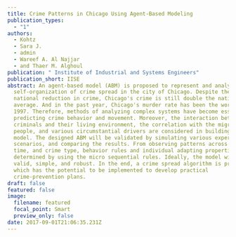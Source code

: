 ```yaml
---
title: Crime Patterns in Chicago Using Agent-Based Modeling
publication_types:
  - "1"
authors:
  - Kohtz
  - Sara J.
  - admin
  - Wareef A. Al Najjar
  - and Thaer M. Alghoul
publication: " Institute of Industrial and Systems Engineers"
publication_short: IISE
abstract: An agent-based model (ABM) is proposed to represent and analyze the
  self-organization of crime spread in the city of Chicago. Despite the overall
  national reduction in crime, Chicago's crime is still double the national
  average. And in the past year, Chicago's murder rate has been the worst since
  1997. Therefore, methods of analyzing complex systems have become essential in
  predicting crime behavior and movement. Moreover, the interaction between
  criminals and their living environment, the correlation with the migration of
  people, and various circumstantial drivers are considered in building the
  model. The designed ABM will be validated by simulating various experimental
  scenarios, and comparing the results. From observing patterns across location,
  time, and crime type, behavior rules and individual adapting properties are
  determined by using the micro sequential rules. Ideally, the model will be
  valid, simple, and robust. In the end, a crime spread algorithm is proposed,
  which has the potential to be implemented to develop practical
  crime-prevention plans.
draft: false
featured: false
image:
  filename: featured
  focal_point: Smart
  preview_only: false
date: 2017-09-01T21:06:35.231Z
---
```

